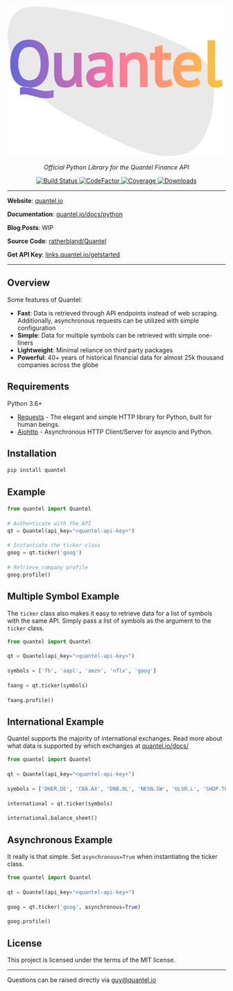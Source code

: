 <p align="center">
    <img src="https://raw.githubusercontent.com/RatherBland/Quantel/master/docs/img/quantel.png">
</p>
<p align="center">
    <em>Official Python Library for the Quantel Finance API</em>
</p>
<p align="center">
    <a href="https://travis-ci.com/ratherbland/quantel" target="_blank">
        <img src="https://travis-ci.com/ratherbland/quantel.svg?branch=master" alt="Build Status">
    </a>
<a href="https://www.codefactor.io/repository/github/ratherbland/quantel" target="_blank">
    <img src="https://www.codefactor.io/repository/github/ratherbland/quantel/badge" alt="CodeFactor" />
</a>
<a href="https://app.codecov.io/gh/RatherBland/Quantel" target="_blank">
    <img src="https://img.shields.io/codecov/c/github/ratherbland/Quantel" alt="Coverage">
</a>
<a href="https://pepy.tech/project/quantel" target="_blank">
    <img src="https://pepy.tech/badge/quantel" alt="Downloads">
</a>
</p>



---
**Website**: <a target="_blank" href="https://quantel.io">quantel.io </a>

**Documentation**: <a target="_blank" href="https://quantel.io/docs/python">quantel.io/docs/python </a>

**Blog Posts**: WIP

**Source Code**: <a href="https://github.com/ratherbland/Quantel">ratherbland/Quantel </a>

**Get API Key**: <a href="http://links.quantel.io/getstarted">links.quantel.io/getstarted </a>

---

## Overview

Some features of Quantel:

- **Fast**: Data is retrieved through API endpoints instead of web scraping. Additionally, asynchronous requests can be utilized with simple configuration
- **Simple**: Data for multiple symbols can be retrieved with simple one-liners
- **Lightweight**: Minimal reliance on third party packages
- **Powerful**: 40+ years of historical financial data for almost 25k thousand companies across the globe

## Requirements

Python 3.6+

- [Requests](https://requests.readthedocs.io/en/master/) - The elegant and simple HTTP library for Python, built for human beings.
- [Aiohttp](https://docs.aiohttp.org/en/stable/) - Asynchronous HTTP Client/Server for asyncio and Python.

## Installation

```bash
pip install quantel
```

## Example


```python
from quantel import Quantel

# Authenticate with the API
qt = Quantel(api_key="<quantel-api-key>")

# Instantiate the ticker class
goog = qt.ticker('goog')

# Retrieve company profile
goog.profile()
```

## Multiple Symbol Example

The `ticker` class also makes it easy to retrieve data for a list of symbols with the same API. Simply pass a list of symbols as the argument to the `ticker` class.

```python
from quantel import Quantel

qt = Quantel(api_key="<quantel-api-key>")

symbols = ['fb', 'aapl', 'amzn', 'nflx', 'goog']

faang = qt.ticker(symbols)

faang.profile()
```


## International Example

Quantel supports the majority of international exchanges. Read more about what data is supported by which exchanges at [quantel.io/docs/](https://quantel.io/docs)

```python
from quantel import Quantel

qt = Quantel(api_key="<quantel-api-key>")

symbols = ['DHER.DE', 'CBA.AX', 'DNB.OL', 'NESN.SW', 'ULVR.L', 'SHOP.TO', 'EDF.PA', ' RELIANCE.NS']

international = qt.ticker(symbols)

international.balance_sheet()
```

## Asynchronous Example

It really is that simple. Set `asynchronous=True` when instantiating the ticker class.

```python
from quantel import Quantel

qt = Quantel(api_key="<quantel-api-key>")

goog = qt.ticker('goog', asynchronous=True)

goog.profile()
```

## License

This project is licensed under the terms of the MIT license.

---

Questions can be raised directly via <a href="mailto:guy@quantel.io">guy@quantel.io</a>